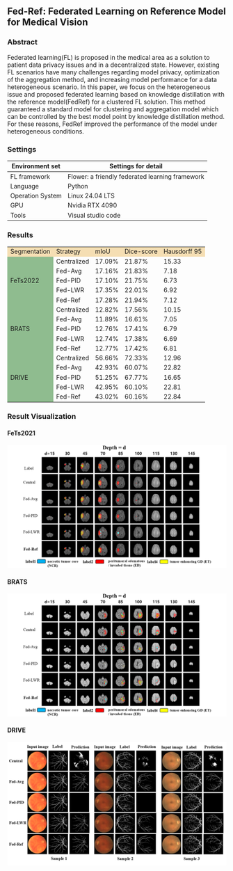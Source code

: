 ﻿## Fed-Ref: Federated Learning on Reference Model for Medical Vision

### Abstract
Federated learning(FL) is proposed in the medical area as a solution to patient data privacy issues and in a decentralized state. However, existing FL scenarios have many challenges regarding model privacy, optimization of the aggregation method, and increasing model performance for a data heterogeneous scenario. In this paper, we focus on the heterogeneous issue and proposed federated learning based on knowledge distillation with the reference model(FedRef) for a clustered FL solution. This method guaranteed a standard model for clustering and aggregation model which can be controlled by the best model point by knowledge distillation method. For these reasons, FedRef improved the performance of the model under heterogeneous conditions.

### Settings
| Environment set  | Settings for detail                             |
|------------------|-------------------------------------------------|
| FL framework     | Flower: a friendly federated learning framework |
| Language         | Python                                          |
| Operation System | Linux 24.04 LTS                                 |
| GPU              | Nvidia RTX 4090                                 |
| Tools            | Visual studio code                              |

### Results
<table>
    <tr style="background-color:wheat;">
        <td>Segmentation</td>
        <td>Strategy</td>
        <td>mIoU</td>
        <td>Dice-score</td>
        <td>Hausdorff 95</td>
    </tr>
    <tr>
        <td rowspan=5 style="background-color:darkseagreen;">FeTs2022</td>
        <td>Centralized</td>
        <td>17.09%</td>
        <td>21.87%</td>
        <td>15.33</td>
    </tr>
    <tr>
        <td>Fed-Avg</td>
        <td>17.16%</td>
        <td>21.83%</td>
        <td>7.18</td>
    </tr>
    <tr>
        <td>Fed-PID</td>
        <td>17.10%</td>
        <td>21.75%</td>
        <td>6.73</td>
    </tr>
    <tr>
        <td>Fed-LWR</td>
        <td>17.35%</td>
        <td>22.01%</td>
        <td>6.92</td>
    </tr>
    <tr>
        <td>Fed-Ref</td>
        <td>17.28%</td>
        <td>21.94%</td>
        <td>7.12</td>
    </tr>
    <tr>
        <td rowspan=5 style="background-color:darkseagreen;">BRATS</td>
        <td>Centralized</td>
        <td>12.82%</td>
        <td>17.56%</td>
        <td>10.15</td>
    </tr>
    <tr>
        <td>Fed-Avg</td>
        <td>11.89%</td>
        <td>16.61%</td>
        <td>7.05</td>
    </tr>
    <tr>
        <td>Fed-PID</td>
        <td>12.76%</td>
        <td>17.41%</td>
        <td>6.79</td>
    </tr>
    <tr>
        <td>Fed-LWR</td>
        <td>12.74%</td>
        <td>17.38%</td>
        <td>6.69</td>
    </tr>
    <tr>
        <td>Fed-Ref</td>
        <td>12.77%</td>
        <td>17.42%</td>
        <td>6.81</td>
    </tr>
    <tr>
        <td rowspan=5 style="background-color:darkseagreen;">DRIVE</td>
        <td>Centralized</td>
        <td>56.66%</td>
        <td>72.33%</td>
        <td>12.96</td>
    </tr>
    <tr>
        <td>Fed-Avg</td>
        <td>42.93%</td>
        <td>60.07%</td>
        <td>22.82</td>
    </tr>
    <tr>
        <td>Fed-PID</td>
        <td>51.25%</td>
        <td>67.77%</td>
        <td>16.65</td>
    </tr>
    <tr>
        <td>Fed-LWR</td>
        <td>42.95%</td>
        <td>60.10%</td>
        <td>22.81</td>
    </tr>
    <tr>
        <td>Fed-Ref</td>
        <td>43.02%</td>
        <td>60.16%</td>
        <td>22.84</td>
    </tr>
    
</table>

### Result Visualization
#### FeTs2021
<img src="Result/img/fets2021/fetsResult.png">

#### BRATS
<img src="Result/img/brats/bratsResult.png">

#### DRIVE
<img src="Result/img/drive/driveResult.png">